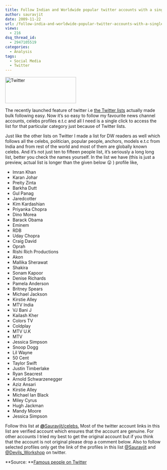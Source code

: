 ```yaml
---
title: Follow Indian and Worldwide popular twitter accounts with a single click
author: sauravjit
date: 2009-11-22
url: /follow-india-and-worldwide-popular-twitter-accounts-with-a-single-click/
views:
  - 216
dsq_thread_id:
  - 2947105519
categories:
  - Analysis
tags:
  - Social Media
  - Twitter
---
```

<img class="size-full wp-image-17092 alignnone" src="http://cdn.devilsworkshop.org/files/2009/11/Twitter.jpg" alt="Twitter" width="228" height="84" />

The recently launched feature of twitter i.e <a href="http://devilsworkshop.org/bulk-following-starts-with-twitter-lists/" target="_self">the Twitter lists</a> actually made bulk following easy. Now it&#8217;s so easy to follow my favourite news channel accounts, celebs profiles e.t.c and all I need is a single click to access the list for that particular category just because of Twitter lists.

Just like the other lists on Twitter I made a list for DW readers as well which follows all the celebs, politician, popular people, anchors, models e.t.c from India and from rest of the world and most of them are globally known celebs. And it&#8217;s not just ten to fifteen people list, it&#8217;s seriously a long long list, better you check the names yourself. In the list we have (this is just a preview, actual list is longer than the given below 😛 ) profile like,

  * Imran Khan
  * Karan Johar
  * Preity Zinta
  * Barkha Dutt
  * Gul Panag
  * Jaredcotter
  * Kim Kardashian
  * Priyanka Chopra
  * Dino Morea
  * Barack Obama
  * Eminem
  * RDB
  * Uday Chopra
  * Craig David
  * Oprah
  * Rishi Rich Productions
  * Akon
  * Mallika Sherawat
  * Shakira
  * Sonam Kapoor
  * Denise Richards
  * Pamela Anderson
  * Britney Spears
  * Michael Jackson
  * Kirstie Alley
  * MTV India
  * VJ Bani J
  * Kailash Kher
  * Colors TV
  * Coldplay
  * MTV U.K
  * MTV
  * Jessica Simpson
  * Snoop Dogg
  * Lil Wayne
  * 50 Cent
  * Taylor Swift
  * Justin Timberlake
  * Ryan Seacrest
  * Arnold Schwarzenegger
  * Aziz Ansari
  * Kirstie Alley
  * Michael Ian Black
  * Miley Cyrus
  * Hugh Jackman
  * Mandy Moore
  * Jessica Simpson

Follow this list at **<a href="http://twitter.com/Sauravjit/celebs" onclick="_gaq.push(['_trackEvent', 'outbound-article', 'http://twitter.com/Sauravjit/celebs', '@']);" >@</a>**<a href="http://twitter.com/Sauravjit/celebs" onclick="_gaq.push(['_trackEvent', 'outbound-article', 'http://twitter.com/Sauravjit/celebs', 'Sauravjit/celebs.']);" >Sauravjit/celebs.</a> Most of the twitter account links in this list are verified account which ensures that the account are genuine. For other accounts I tried my best to get the original account but if you think that the account is not original please drop a comment below. Also to follow selected profiles only get the link of the profiles in this list <a href="http://twitter.com/Sauravjit" onclick="_gaq.push(['_trackEvent', 'outbound-article', 'http://twitter.com/Sauravjit', '@Sauravjit']);" >@Sauravjit</a> and <a href="http://twitter.com/devils_workshop" onclick="_gaq.push(['_trackEvent', 'outbound-article', 'http://twitter.com/devils_workshop', '@Devils_Workshop']);" >@Devils_Workshop</a> on twitter.

**Source: **<a href="http://www.musicnlifestyle.com/2009/07/follow-your-favourite-celebrity.html" onclick="_gaq.push(['_trackEvent', 'outbound-article', 'http://www.musicnlifestyle.com/2009/07/follow-your-favourite-celebrity.html', 'Famous people on Twitter ']);" rel="nofollow">Famous people on Twitter </a>
